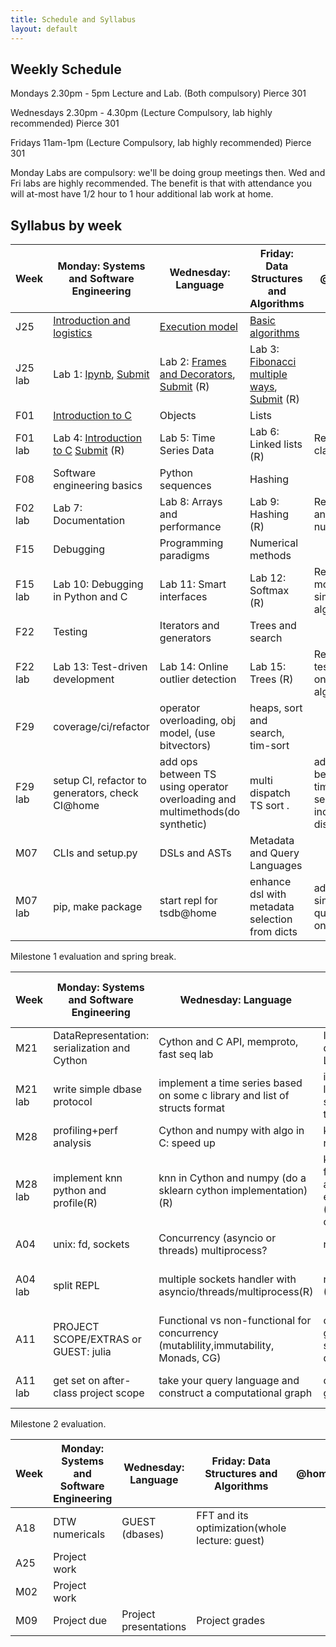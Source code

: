 ```yaml
---
title: Schedule and Syllabus
layout: default
---
```


## Weekly Schedule

Mondays 2.30pm - 5pm Lecture and Lab. (Both compulsory) Pierce 301

Wednesdays 2.30pm - 4.30pm (Lecture Compulsory, lab highly recommended) Pierce 301

Fridays 11am-1pm (Lecture Compulsory, lab highly recommended) Pierce 301

Monday Labs are compulsory: we'll be doing group meetings then. Wed and Fri labs are highly recommended. The benefit is that with attendance you will at-most have 1/2 hour to 1 hour additional lab work at home.

## Syllabus by week

| Week    | Monday: Systems and Software Engineering | Wednesday: Language                      | Friday: Data Structures and Algorithms   | @home                                    |
| ------- | ---------------------------------------- | ---------------------------------------- | ---------------------------------------- | ---------------------------------------- |
| J25     | [Introduction and logistics](https://github.com/iacs-cs207/cs207/blob/master/lectures/introduction.pdf)               | [Execution model](https://github.com/iacs-cs207/cs207/blob/master/lectures/Execution.ipynb)                          | [Basic algorithms](https://github.com/iacs-cs207/cs207/blob/master/lectures/BasicAlgorithms.ipynb)                        |                                          |
| J25 lab | Lab 1: [Ipynb](https://github.com/iacs-cs207/cs207/blob/master/labs/Lab1.ipynb), [Submit](http://goo.gl/forms/dWWN3zg0wO) | Lab 2: [Frames and Decorators](https://github.com/iacs-cs207/cs207/blob/master/labs/distribute_ExecutionLab.ipynb), [Submit](http://goo.gl/forms/Fyv2PLiJdw) (R)         | Lab 3: [Fibonacci multiple ways](https://github.com/iacs-cs207/cs207/blob/master/labs/distribute_BasicAlgorithmsLab.ipynb), [Submit](http://goo.gl/forms/bLxVGakPLd) (R)       |                                          |
| F01     | [Introduction to C](https://iacs-cs207.github.io/cs207/lectures/f01.html)                        | Objects                                  | Lists                                    |                                          |
| F01 lab | Lab 4: [Introduction to C](https://iacs-cs207.github.io/cs207/lectures/f01-lab.html) [Submit](http://goo.gl/forms/LiCRca9CIs) (R)                             | Lab 5: Time Series Data                  | Lab 6: Linked lists (R)                  | Req: basic classes                       |
| F08     | Software engineering basics              | Python sequences                         | Hashing                                  |                                          |
| F02 lab | Lab 7: Documentation                     | Lab 8: Arrays and performance            | Lab 9: Hashing (R)                       | Req: tests and numpy                     |
| F15     | Debugging                                | Programming paradigms                    | Numerical methods                        |                                          |
| F15 lab | Lab 10: Debugging in Python and C        | Lab 11: Smart interfaces                 | Lab 12: Softmax (R)                      | Req: ts module, simple algorithms        |
| F22     | Testing                                  | Iterators and generators                 | Trees and search                         |                                          |
| F22 lab | Lab 13: Test-driven development          | Lab 14: Online outlier detection         | Lab 15: Trees (R)                        | Req: unit tests, online algorithms       |
| F29     | coverage/ci/refactor                     | operator overloading, obj model, (use bitvectors) | heaps, sort and search, tim-sort         |                                          |
| F29 lab | setup CI, refactor to generators, check CI@home | add ops between TS using operator overloading and multimethods(do synthetic) | multi dispatch TS sort .                 | add between-time series ops including distance |
| M07     | CLIs and setup.py                        | DSLs and ASTs                            | Metadata and Query Languages             |                                          |
| M07 lab | pip, make package                        | start repl for tsdb@home                 | enhance dsl with metadata selection from dicts | add simple query repl on db              |

Milestone 1 evaluation and spring break.

| Week    | Monday: Systems and Software Engineering | Wednesday: Language                      | Friday: Data Structures and Algorithms   | @home                                 |
| ------- | ---------------------------------------- | ---------------------------------------- | ---------------------------------------- | ------------------------------------- |
| M21     | DataRepresentation: serialization and Cython | Cython and C API, memproto, fast seq lab | Indexing: dbases/btrees, LSM Trees.      |                                       |
| M21 lab | write simple dbase protocol              | implement a time series based on some c library and list of structs format | implement 2 level external storage for time series | convert dbase to btree dbase          |
| M28     | profiling+perf analysis                  | Cython and numpy with algo in C: speed up | kNN numericals                           |                                       |
| M28 lab | implement knn python and profile(R)      | knn in Cython and numpy (do a sklearn cython implementation)(R) | knn with a faster algorithm still exported to py (perhaps in py only) | implement some KNN numericals         |
| A04     | unix: fd, sockets                        | Concurrency (asyncio or threads) multiprocess? | rtree/vptree                             |                                       |
| A04 lab | split REPL                               | multiple sockets handler with asyncio/threads/multiprocess(R) | rtree/vptree (R)                         | add to meta/index a vptree for kNN db |
| A11     | PROJECT SCOPE/EXTRAS or GUEST: julia     | Functional vs non-functional for concurrency (mutablility,immutability, Monads, CG) | optimizing CG, graph based scheduler, dask |                                       |
| A11 lab | get set on after-class project scope     | take your query language and construct a computational graph | optimize the graph                       | add computational graph to db         |

Milestone 2 evaluation.

| Week | Monday: Systems and Software Engineering | Wednesday: Language   | Friday: Data Structures and Algorithms   | @home |
| ---- | ---------------------------------------- | --------------------- | ---------------------------------------- | ----- |
| A18  | DTW  numericals                          | GUEST (dbases)        | FFT and its optimization(whole lecture: guest) |       |
| A25  | Project work                             |                       |                                          |       |
| M02  | Project work                             |                       |                                          |       |
| M09  | Project due                              | Project presentations | Project grades                           |       |

